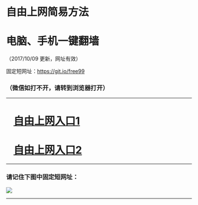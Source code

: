 ﻿# 自由上网简易方法

# 电脑、手机一键翻墙

（2017/10/09 更新，网址有效）

固定短网址：https://git.io/free99

### （微信如打不开，请转到浏览器打开）


***





# &nbsp;&nbsp; <a href="http://ft2074026048.fwq-tz-1001.info/fwqtz01.html?t=100900110127 " target="_blank">自由上网入口1</a>
# &nbsp;&nbsp; <a href="http://ft81557848.fwq-tz-1002.info/fwqtz02.html?t=100900119792 " target="_blank">自由上网入口2</a>
***

### 请记住下图中固定短网址：

<img src="https://s3-us-west-2.amazonaws.com/fwq-1001/yjfq-20170905okok.png" /> 


***

